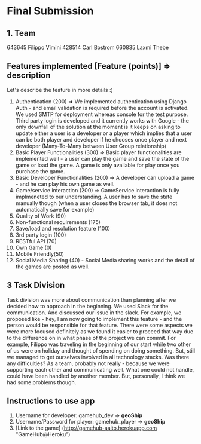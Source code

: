 # Final Submission
## 1. Team
643645 Filippo Vimini
428514 Carl Bostrom
660835 Laxmi Thebe
## Features implemented **[Feature (points)] => description**
Let's describe the feature in more details :)
1. Authentication (200) => We implemented authentication using Django Auth - and
  email validation is required before the account is activated. We used SMTP for
  deployment whereas console for the test purpose. Third party login is developed
  and it currently works with Google - the only downfall of the solution at the
  moment is it keeps on asking to update either a user is a developer or a player
  which implies that a user can be both player and developer if he chooses once
  player and next developer (Many-To-Many between User Group relationship)
2. Basic Player Functionalities (300) => Basic player functionalities are
  implemented well - a user can play the game and save the state of the game or
  load the game. A game is only available for play once you purchase the game.
3. Basic Developer Functionalities (200) => A developer can upload a game - and
  he can play his own game as well.
4. Game/service interaction (200) => GameService interaction is fully implmeneted
  to our understanding. A user has to save the state manually though (when a user
  closes the browser tab, it does not  automatically save for example)
5. Quality of Work (90)
6. Non-functional requirements (175)
7. Save/load and resolution feature (100)
8. 3rd party login (100)
9. RESTful API (70)
10. Own Game (0)
11. Mobile Friendly(50)
12. Social Media Sharing (40) - Social Media sharing works and the detail of the
  games are posted as well.

## 3 Task Division
Task division was more about communication than planning after we decided how to
approach in the beginning. We used Slack for the communication. And discussed
our issue in the slack. For example, we proposed like - hey, I am now going to
implement this feature - and the person would be responsible for that feature.
There were some aspects we were more focused definitely as we found it easier to
proceed that way due to the difference on in what phase of the project we can
commit. For example, Filippo was traveling in the beginning of our start while
two other of us were on holiday and thought of spending on doing something. But,
still we managed to get ourselves involved in all technology stacks.
Was there any difficulties?
As a team, probably not really - because we were supporting each other and
communicating well. What one could not handle, could have been handled by another
member. But, personally, I think we had some problems though.

## Instructions to use app
1. Username for developer: gamehub_dev => **geoShip**
2. Username/Password for player: gamehub_player => **geoShip**
2. [Link to the game] (http://gamehub-aalto.herokuapp.com "GameHub@Heroku")
